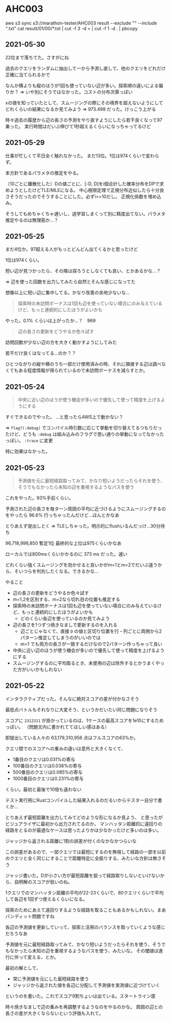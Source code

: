 # AHC003

aws s3 sync s3://marathon-tester/AHC003 result --exclude "*" --include "*.txt"
cat result/01/00/*.txt | cut -f 3 -d = | cut -f 1 -d . | pbcopy


## 2021-05-30

22位まで落ちてた。さすがにね

過去のクエリをランダムに抽出して一から予測し直して、他のクエリをどれだけ正確に当てられるかで

なんか横よりも縦のほうが1回も使っていない辺が多い。探索順の違いによる偏りか？
=> いや別にそうではなかった。コストの分布次第っぽい

xの値を知っていたとして、スムージングの際にその境界を超えないようにしてどれくらいの結果になるか見てみよう
=> 973.498 だった。けっこう上がる

時々過去の履歴から辺の長さの予測をやり直すようにしたら若干良くなって97乗った。
実行時間はだいぶ伸びて1秒超えるくらいになっちゃってるけど



## 2021-05-29

仕事が忙しくて平日全く触れなかった。
まだ13位。1位は974くらいで変わらず。

本方針であるパラメタの推定をやる。

（10ごとに離散化した）Dの値ごとに、[-D, D]をi個合計した確率分布をDPで求めようとしたけどTLE/MLEになる。
中心極限定理で正規分布近似したら十分良さそうだったのでそうすることにした。必ずi>=10だし。
正規化係数を埋め込み。

そうしてもめちゃくちゃ遅いし、過学習しまくって別に精度出てない。パラメタ推定やるのは無理筋か…？



## 2021-05-25

まだ4位か。97超える人がもっとどんどん出てくるかと思ったけど

1位は974くらい。

短い辺が見つかったら、その隣は探ろうとしなくても良い、とかあるかな…？

=> 辺を使った回数を出力してみたら自然とそんな感じになってた

想像以上に短い辺に集中してる。かなり改善の余地少ないな…

> 探索時の未訪問ボーナスは1回も辺を使っていない場合にのみ与えているけど、もっと連続的にしたほうがよいかも

やった。0.1% くらいは上がったか…？　969

> 辺の長さの更新をどうやるか色々試す

訪問回数が少ない辺の方を大きく動かすようにしてみた

若干だけ良くはなってる…のか？？

ひとつながりの縦や横のうち一部だけ使用済みの時、それに隣接する辺は調べなくてもある程度情報が得られているので未訪問ボーナスを減らすとか。


## 2021-05-24

> 中央に近い辺のほうが使う機会が多いので優先して使って精度を上げるようにする

すぐできるのでやった。
…と思ったらAWS上で動かない？

=> `flag?(:debug)` でコンパイル時引数に応じて挙動を切り替えてるつもりだったけど、どうも `:debug` は組み込みのフラグで思い通りの挙動になってなかったっぽい。
`:trace` に変更

特に効果はなかった。


## 2021-05-23

> 予測値を元に最短経路取ってみて、かなり短いようだったらそれを使う、そうでもなかったら未知の辺を重視するようなパスを使う

これをやった。93%手前くらい。


予測された辺の長さを毎ターン周囲の平均に近づけるようにスムージングするのをやったら 96.6% 行っちゃったんだけど…ほんとかなあ

とりあえず提出しとく
=> TLEしちゃった。明示的にflushいるんだっけ…30分待ち

96,718,996,850 暫定1位 最終的な上位は975くらいかなあ

ローカルでは800msくらいかかるのに 373 ms だった。速い

どれくらい強くスムージングを効かせると良いかがm=1とm=2でだいぶ違うから、そいつらを判別したくなる。できるかな…

やること

* 辺の長さの更新をどうやるか色々試す
* m=1,2を区別する、m=2なら切れ目の位置も推定する
* 探索時の未訪問ボーナスは1回も辺を使っていない場合にのみ与えているけど、もっと連続的にしたほうがよいかも
  * どのくらい各辺を使っているのか見てみよう
* 辺の長さを1つずつ焼きなましで更新するのを入れる
  * 辺ごとじゃなくて、直接 `D` の値と区切り位置を行・列ごとに両側から2パターン推定してしまうのがいいのでは
  * m=1 でも両方の長さが一致するだけなので2パターン作っちゃって良い
* 中央に近い辺のほうが使う機会が多いので優先して使って精度を上げるようにする
* スムージングするのに平均取るとき、未使用の辺は除外するとかうまくやった方がいいかもしれない


## 2021-05-22

インタラクティブだった。そんなに絶対スコアの差が付かなさそう

最低点バトルもそれなりに大変そう、というかだいたい同じ問題になりそう

スコアに `2312311` が掛かっているのは、1ケースの最高スコアを1e10にするためっぽい。
（問題文内に書かれててほしい感はある）

即提出している人々の 63,179,310,956 点はフルスコアの63%か。

クエリ間でのスコアへの重みの違いは意外と大きくなくて、

* 1番目のクエリは0.031%の寄与
* 100番目のクエリは0.038%の寄与
* 500番目のクエリは0.085%の寄与
* 1000番目のクエリは0.231%の寄与

くらい。最初と最後で10倍も違わない

テスト実行用にRustコンパイルした結果入れるのだるいからテスター自分で書くか…

とりあえず最短距離を出力してみてどのような形になるか見よう、
と思ったがビジュアライザに最初から出力されてるのか。
マンハッタン距離的に遠回りの経路をとるのが最適なケースは思ったよりかは少なかったけど多いのは多い。

ジャッジから返される距離に1割の誤差が付くのなかなかつらいな

この誤差があるので、一部クエリでは最短にするのを無視して経路の一部を以前のクエリと全く同じにすることで距離特定に全振りする、みたいな方針は無さそう

ジャッジ書いた。Dが小さい方が最短距離を狙って経路取りしないといけないから、自明解のスコアが低いのね。

1クエリでのマンハッタン距離の平均が22-23くらいで、80クエリくらいで平均して各辺を1回ずつ使えるくらいになる。

探索のためにあえて遠回りするような経路を取ることもあるかもしれない。まあバンディット問題ですね

各辺の予測値を更新していって、探索と活用のバランスを取っていくような感じだろうなあ

予測値を元に最短経路取ってみて、かなり短いようだったらそれを使う、そうでもなかったら未知の辺を重視するようなパスを使う、みたいな。
その閾値は進行に伴って変える、とか。

最初の解として、

* 常に予測値を元にした最短経路を使う
* ジャッジから返された値を各辺に分配して予測値を実測値に近づけていく

というのを書いた。これでスコア9割ちょいは出ている。スタートライン感

時々焼きなましで辺の重みを再調整するようなのをやるのかな。
周囲の辺との長さの差が大きくならないという評価も入れて。


